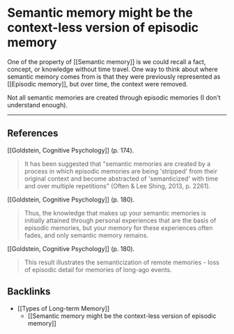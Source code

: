 # Semantic memory might be the context-less version of episodic memory
One of the property of [[Semantic memory]] is we could recall a fact, concept, or knowledge without time travel. One way to think about where semantic memory comes from is that they were previously represented as [[Episodic memory]], but over time, the context were removed.

Not all semantic memories are created through episodic memories (I don't understand enough).

---
## References
[[Goldstein, Cognitive Psychology]] (p. 174).
> It has been suggested that "semantic memories are created by a process in which episodic memories are being 'stripped' from their original context and become abstracted of 'semanticized' with time and over multiple repetitions" (Often & Lee Shing, 2013, p. 2261).

[[Goldstein, Cognitive Psychology]] (p. 180).
> Thus, the knowledge that makes up your semantic memories is initially attained through personal experiences that are the basis of episodic memories, but your memory for these experiences often fades, and only semantic memory remains.

[[Goldstein, Cognitive Psychology]] (p. 180).
> This result illustrates the semanticization of remote memories - loss of episodic detail for memories of long-ago events.

## Backlinks
* [[Types of Long-term Memory]]
	* [[Semantic memory might be the context-less version of episodic memory]]

<!-- #evergreen -->

<!-- {BearID:7333A33F-7883-4864-9ACD-AE7EAD641DC8} -->
